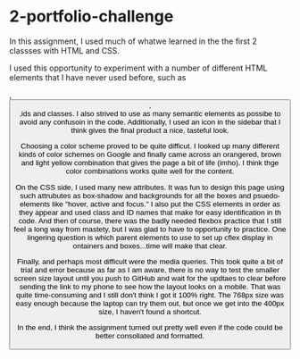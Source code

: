 # 2-portfolio-challenge
In this assignment, I used much of whatwe learned in the the first 2 classses with HTML and CSS.

I used this opportunity to experiment with a number of different HTML elements that I have never used before, such as <main>, <button>, <aside>,ids and classes.  I also strived to use as many semantic elements as possibe to avoid any confusoin in the code. Additionally, I used an icon in the sidebar that I think gives the final product a nice, tasteful look.  

Choosing a color scheme proved to be quite difficut.  I looked up many different kinds of color schemes on Google and finally came across an orangered, brown and light yellow combination that gives the page a bit of life (imho). I think thge color combinations works quite well for the content.

On the CSS side, I used many new attributes.  It was fun to design this page using such attrubutes as box-shadow and backgrounds for all the boxes and psuedo-elements like "hover, active and focus."  I also put the CSS elements in order as they appear and used class and ID names that make for easy identification in th code.  And then of course, there was the badly needed flexbox practice that I still feel a long way from mastety, but I was glad to have to opportunity to practice.  One lingering question is which parent elements to use to set up cflex display in ontainers and boxes...time will make that clear. 

Finally, and perhaps most difficult were the media queries.  This took quite a bit of trial and error because as far as I am aware, there is no way to test the smaller screen size layout until you push to GitHub and wait for the updtaes to clear before sending the link to my phone to see how the layout looks on a mobile. That was quite time-consuming and I still don't think I got it 100% right. The 768px size was easy enough because the laptop can try them out, but once we get into the 400px size, I haven't found a shortcut.

In the end, I think the assignment turned out pretty well even if the code could be better consoliated and formatted.

